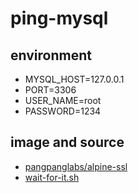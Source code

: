 
# ping-mysql

## environment
 - MYSQL_HOST=127.0.0.1
 - PORT=3306
 - USER_NAME=root
 - PASSWORD=1234

## image and source
- [pangpanglabs/alpine-ssl](https://github.com/pangpanglabs/dockerfiles/blob/master/alpine-ssl/Dockerfile)
- [wait-for-it.sh](https://github.com/vishnubob/wait-for-it)
